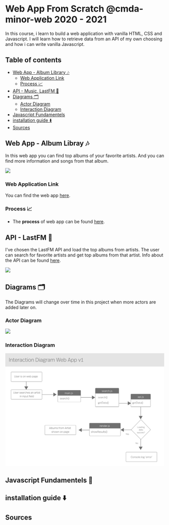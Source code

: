 # Web App From Scratch @cmda-minor-web 2020 - 2021 

In this course, i learn to build a web application with vanilla HTML, CSS and Javascript. I will learn how to retrieve data from an API of my own choosing and how i can write vanilla Javascript.

## Table of contents

- [Web App - Album Library 🎶](#web-app---album-libray-)
    * [Web Application Link](#web-application-link)
    * [Process 📈](#process-)
- [API - Music, LastFM 🎵](#api---music-lastfm-)
- [Diagrams 🗂](#diagrams-)
    * [Actor Diagram](#actor-diagram)
    * [Interaction Diagram](#interaction-diagram)
- [Javascript Fundamentels](#javascript-fundamentels-)
- [installation guide ⬇️](#installation-guide-%EF%B8%8F)
- [Sources](#sources) 
<!-- later aknowledgement + to do list? or in wiki to do every week-->

## Web App - Album Libray 🎶
In this web app you can find top albums of your favorite artists. And you can find more information and songs from that album. 

![](img/week1.png)

### Web Application Link 
You can find the web app [here](https://sanneduinkerx.github.io/web-app-from-scratch-2021/).

### Process 📈
- The **process** of web app can be found [here](https://github.com/sanneduinkerx/web-app-from-scratch-2021/wiki/Proces).

## API - LastFM 🎵

I've chosen the LastFM API and load the top albums from artists. The user can search for favorite artists and get top albums from that artist. Info about the API can be found [here](https://www.last.fm/api/show/artist.getTopAlbums). 

![](https://user-images.githubusercontent.com/60745348/107949699-f9ff4b00-6f95-11eb-9e98-a5ffa4456ba5.png)

## Diagrams 🗂
The Diagrams will change over time in this project when more actors are added later on.

### Actor Diagram
<!-- ![](img/actor-diagram.png) versie 1 -->
![](https://user-images.githubusercontent.com/60745348/107937991-fd3e0b00-6f84-11eb-97ce-6e926c6ed8ff.png)

### Interaction Diagram

![](img/interaction-diagram.png)

## Javascript Fundamentels 🔨


## installation guide ⬇️


## Sources 


<!-- DONE Add a link to your live demo in Github Pages 🌐-->

<!-- DONE ☝️ replace this description with a description of your own work -->

<!-- DONE replace the code in the /docs folder with your own, so you can showcase your work with GitHub Pages 🌍 -->

<!-- DONE Add a nice poster image here at the end of the week, showing off your shiny frontend 📸 -->

<!-- DONE Maybe a table of contents here? 📚 -->

<!-- DONE ...but how does one use this project? What are its features 🤔 -->

<!-- DONE What external data source is featured in your project and what are its properties 🌠 -->



<!-- How about a section that describes how to install this project? 🤓 -->

<!-- Maybe a checklist of done stuff and stuff still on your wishlist? ✅ (IN WIKI)-->

<!-- How about a license here? 📜 (or is it a licence?) 🤷 -->
